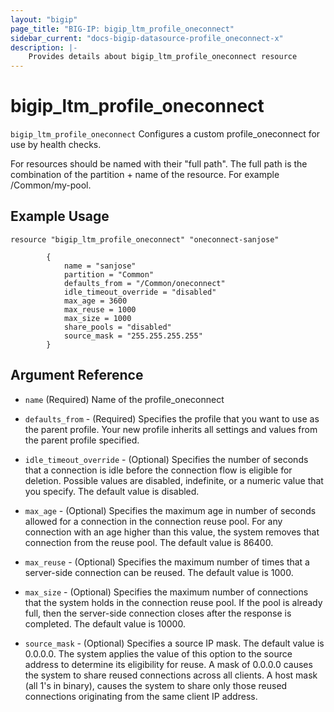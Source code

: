 ```yaml
---
layout: "bigip"
page_title: "BIG-IP: bigip_ltm_profile_oneconnect"
sidebar_current: "docs-bigip-datasource-profile_oneconnect-x"
description: |-
    Provides details about bigip_ltm_profile_oneconnect resource
---
```


# bigip\_ltm\_profile_oneconnect

`bigip_ltm_profile_oneconnect` Configures a custom profile_oneconnect for use by health checks.

For resources should be named with their "full path". The full path is the combination of the partition + name of the resource. For example /Common/my-pool.

## Example Usage


```hcl
resource "bigip_ltm_profile_oneconnect" "oneconnect-sanjose"

        {  
            name = "sanjose"
            partition = "Common"
            defaults_from = "/Common/oneconnect"
            idle_timeout_override = "disabled"
            max_age = 3600
            max_reuse = 1000
            max_size = 1000
            share_pools = "disabled"
            source_mask = "255.255.255.255"
        }

```      

## Argument Reference

* `name` (Required) Name of the profile_oneconnect

* `defaults_from` - (Required) Specifies the profile that you want to use as the parent profile. Your new profile inherits all settings and values from the parent profile specified.

* `idle_timeout_override` - (Optional) Specifies the number of seconds that a connection is idle before the connection flow is eligible for deletion. Possible values are disabled, indefinite, or a numeric value that you specify. The default value is disabled.

* `max_age` - (Optional) Specifies the maximum age in number of seconds allowed for a connection in the connection reuse pool. For any connection with an age higher than this value, the system removes that connection from the reuse pool. The default value is 86400.

* `max_reuse` - (Optional) Specifies the maximum number of times that a server-side connection can be reused. The default value is 1000.

* `max_size` - (Optional) Specifies the maximum number of connections that the system holds in the connection reuse pool. If the pool is already full, then the server-side connection closes after the response is completed. The default value is 10000.

* `source_mask` - (Optional) Specifies a source IP mask. The default value is 0.0.0.0. The system applies the value of this option to the source address to determine its eligibility for reuse. A mask of 0.0.0.0 causes the system to share reused connections across all clients. A host mask (all 1's in binary), causes the system to share only those reused connections originating from the same client IP address.
